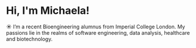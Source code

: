 # Hi, I'm Michaela!
☀️
I’m a recent Bioengineering alumnus from Imperial College London. My passions lie in the realms of software engineering, data analysis, healthcare and biotechnology.

